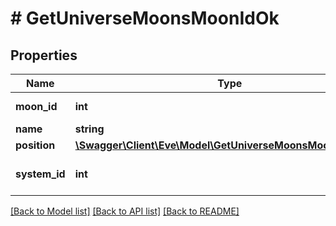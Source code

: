 # # GetUniverseMoonsMoonIdOk

## Properties

Name | Type | Description | Notes
------------ | ------------- | ------------- | -------------
**moon_id** | **int** | moon_id integer |
**name** | **string** | name string |
**position** | [**\Swagger\Client\Eve\Model\GetUniverseMoonsMoonIdPosition**](GetUniverseMoonsMoonIdPosition.md) |  |
**system_id** | **int** | The solar system this moon is in |

[[Back to Model list]](../../README.md#models) [[Back to API list]](../../README.md#endpoints) [[Back to README]](../../README.md)
